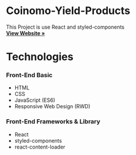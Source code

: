 <p align="center">
    <h1 align="left">Coinomo-Yield-Products</h1>
  <p align="center">

   This Project is use React and styled-components
    <br />
    <a href="https://jessylee2208.github.io/Coinomo-Yield-Products/"><strong>View Website »</strong></a>
    <br />
  </p>

# Technologies

### Front-End Basic

- HTML
- CSS
- JavaScript (ES6)
- Responsive Web Design (RWD)

### Front-End Frameworks & Library

- React
- styled-components
- react-content-loader
